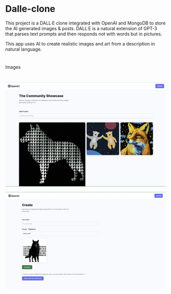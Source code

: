 # Dalle-clone

This project is a DALL·E clone integrated with OpenAI and MongoDB to store the AI generated images & posts. DALL·E is a natural extension of GPT-3 that parses text prompts and then responds not with words but in pictures.

This app uses AI to create realistic images and art from a description in natural language.

#

Images

#

![](./Images/Dalle.png)

![](./Images/createPage.png)
